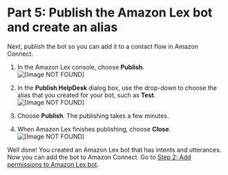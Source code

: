 # Part 5: Publish the Amazon Lex bot and create an alias<a name="tutorial1-lex-bot-publish"></a>

Next, publish the bot so you can add it to a contact flow in Amazon Connect\.

1. In the Amazon Lex console, choose **Publish**\.  
![\[Image NOT FOUND\]](http://docs.aws.amazon.com/connect/latest/adminguide/images/tutorial1-lex-custom-bot-publish.png)

1. In the **Publish HelpDesk** dialog box, use the drop\-down to choose the alias that you created for your bot, such as **Test**\.  
![\[Image NOT FOUND\]](http://docs.aws.amazon.com/connect/latest/adminguide/images/tutorial1-lex-custom-bot16.png)

1. Choose **Publish**\. The publishing takes a few minutes\.

1. When Amazon Lex finishes publishing, choose **Close**\.   
![\[Image NOT FOUND\]](http://docs.aws.amazon.com/connect/latest/adminguide/images/tutorial1-lex-custom-bot17.png)

Well done\! You created an Amazon Lex bot that has intents and utterances\. Now you can add the bot to Amazon Connect\. Go to [Step 2: Add permissions to Amazon Lex bot](tutorial1-add-permissions-for-bot.md)\.